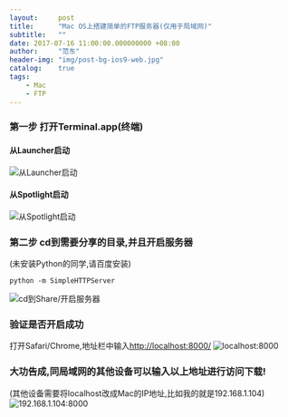 ```yaml
---
layout:     post
title:      "Mac OS上搭建简单的FTP服务器(仅用于局域网)"
subtitle:   ""
date: 2017-07-16 11:00:00.000000000 +08:00
author:     "范东"
header-img: "img/post-bg-ios9-web.jpg"
catalog:    true
tags:
    - Mac
    - FTP
---
```


### 第一步 打开Terminal.app(终端)
#### 从Launcher启动
![从Launcher启动](http://img.blog.fandong.me/2017-07-16-Mac-FTP-Launcher.png)
#### 从Spotlight启动
![从Spotlight启动](http://img.blog.fandong.me/2017-07-16-Mac-FTP-Spotlight.png)
### 第二步 cd到需要分享的目录,并且开启服务器
(未安装Python的同学,请百度安装)
````
python -m SimpleHTTPServer
````
![cd到Share/开启服务器](http://img.blog.fandong.me/2017-07-16-Mac-FTP-Terminal.png)
### 验证是否开启成功
打开Safari/Chrome,地址栏中输入[http://localhost:8000/](http://localhost:8000/)
![localhost:8000](http://img.blog.fandong.me/2017-07-16-Mac-FTP-localhost:8000.png)
### 大功告成,同局域网的其他设备可以输入以上地址进行访问下载!
(其他设备需要将localhost改成Mac的IP地址,比如我的就是192.168.1.104)
![192.168.1.104:8000](http://img.blog.fandong.me/2017-07-16-Mac-FTP-192.168.1.104:8000.jpeg)

